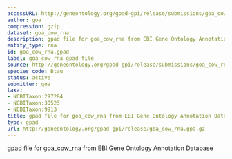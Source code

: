 ```yaml
---
accessURL: http://geneontology.org/gpad-gpi/release/submissions/goa_cow_rna.gpa.gz
author: goa
compression: gzip
dataset: goa_cow_rna
description: gpad file for goa_cow_rna from EBI Gene Ontology Annotation Database
entity_type: rna
id: goa_cow_rna.gpad
label: goa_cow_rna gpad file
source: http://geneontology.org/gpad-gpi/release/submissions/goa_cow_rna.gpa.gz
species_code: Btau
status: active
submitter: goa
taxa:
- NCBITaxon:297284
- NCBITaxon:30523
- NCBITaxon:9913
title: gpad file for goa_cow_rna from EBI Gene Ontology Annotation Database
type: gpad
url: http://geneontology.org/gpad-gpi/release/goa_cow_rna.gpa.gz
---
```


gpad file for goa_cow_rna from EBI Gene Ontology Annotation Database